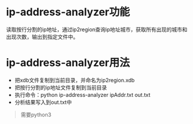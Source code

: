 # ip-address-analyzer功能
读取按行分割的ip地址，通过ip2region查询ip地址城市，获取所有出现的城市和出现次数，输出到指定文件中。


# ip-address-analyzer用法
- 把xdb文件复制到当前目录，并命名为ip2region.xdb
- 把按行分割的ip地址文件复制到当前目录
- 执行命令：python ip-address-analyzer ipAddr.txt out.txt
- 分析结果写入到out.txt中
> 需要python3



